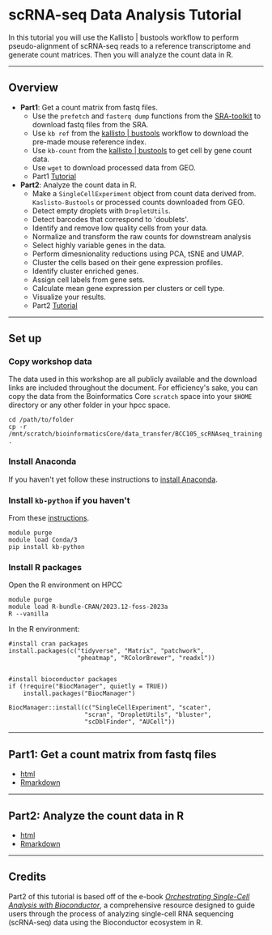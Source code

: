 # scRNA-seq Data Analysis Tutorial

In this tutorial you will use the Kallisto | bustools workflow to perform pseudo-alignment of scRNA-seq reads to a reference transcriptome and generate count matrices. Then you will analyze the count data in R. 

------------------------------------------------------------------------
## Overview 

- **Part1**: Get a count matrix from fastq files. 
  - Use the `prefetch` and `fasterq dump` functions from the  [SRA-toolkit](https://github.com/ncbi/sra-tools/wiki/08.-prefetch-and-fasterq-dump) to download fastq files from the SRA.   
  - Use `kb ref` from the [kallisto | bustools](https://www.kallistobus.tools) workflow to download the pre-made mouse reference index.    
  - Use `kb-count`  from the [kallisto | bustools](https://www.kallistobus.tools) to get cell by gene count data.  
  - Use `wget` to download processed data from GEO.   
  - Part1 [Tutorial](https://msubioinformaticscore.github.io/scRNAseq_training/html/countsFromFastq.html)
- **Part2**: Analyze the count data in R. 
  - Make a `SingleCellExperiment` object from count data derived from.   `Kaslisto-Bustools` or processed counts downloaded from GEO.    
  - Detect empty droplets with `DropletUtils`.    
  - Detect barcodes that correspond to 'doublets'.   
  - Identify and remove low quality cells from your data.   
  - Normalize and transform the raw counts for downstream analysis    
  - Select highly variable genes in the data.   
  - Perform dimesnionality reductions using PCA, tSNE and UMAP.    
  - Cluster the cells based on their gene expression profiles.    
  - Identify cluster enriched genes.   
  - Assign cell labels from gene sets.    
  - Calculate mean gene expression per clusters or cell type.   
  - Visualize your results.  
  - Part2 [Tutorial](https://msubioinformaticscore.github.io/scRNAseq_training/html/bioconductor_scRNAseq_analysis.html)

------------------------------------------------------------------------

## Set up

### Copy workshop data

The data used in this workshop are all publicly available and the download links are included throughout the document. For efficiency's sake, you can copy the data from the Boinformatics Core `scratch` space into your `$HOME` directory or any other folder in your hpcc space.

```
cd /path/to/folder
cp -r /mnt/scratch/bioinformaticsCore/data_transfer/BCC105_scRNAseq_training .
```

### Install Anaconda

If you haven't yet follow these instructions to [install Anaconda](https://docs.icer.msu.edu/Using_conda/).

### Install `kb-python` if you haven't

From these [instructions](https://bustools.github.io/download).
```
module purge
module load Conda/3
pip install kb-python
```

### Install R packages

Open the R environment on HPCC
```
module purge
module load R-bundle-CRAN/2023.12-foss-2023a
R --vanilla
```

In the R environment:
```
#install cran packages
install.packages(c("tidyverse", "Matrix", "patchwork",
                   "pheatmap", "RColorBrewer", "readxl"))


#install bioconductor packages
if (!require("BiocManager", quietly = TRUE))
    install.packages("BiocManager")

BiocManager::install(c("SingleCellExperiment", "scater",
                     "scran", "DropletUtils", "bluster",
                     "scDblFinder", "AUCell"))
```

------------------------------------------------------------------------

## Part1: Get a count matrix from fastq files

 - [html](https://msubioinformaticscore.github.io/scRNAseq_training/html/countsFromFastq.html)
 - [Rmarkdown](https://github.com/MSUBioinformaticsCore/scRNAseq_training/blob/main/src/countsFromFastq.Rmd)

------------------------------------------------------------------------

## Part2: Analyze the count data in R

 - [html](https://msubioinformaticscore.github.io/scRNAseq_training/html/bioconductor_scRNAseq_analysis.html)
 - [Rmarkdown](https://github.com/MSUBioinformaticsCore/scRNAseq_training/blob/main/src/bioconductor_scRNAseq_analysis.Rmd)

------------------------------------------------------------------------

## Credits

Part2 of this tutorial is based off of the e-book [*Orchestrating Single-Cell Analysis with Bioconductor*](https://bioconductor.org/books/release/OSCA/index.html), a comprehensive resource designed to guide users through the process of analyzing single-cell RNA sequencing (scRNA-seq) data using the Bioconductor ecosystem in R. 
